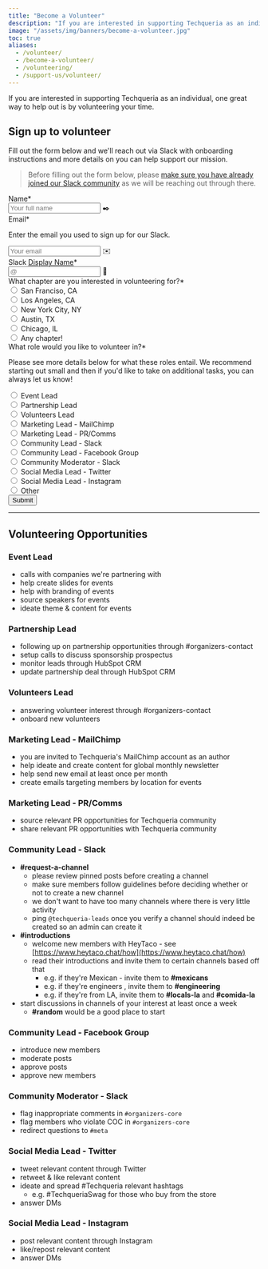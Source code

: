```yaml
---
title: "Become a Volunteer"
description: "If you are interested in supporting Techqueria as an individual, one great way to help out is by volunteering your time."
image: "/assets/img/banners/become-a-volunteer.jpg"
toc: true
aliases:
  - /volunteer/
  - /become-a-volunteer/
  - /volunteering/
  - /support-us/volunteer/
---
```


If you are interested in supporting Techqueria as an individual, one great way to help out is by volunteering your time.

## Sign up to volunteer

Fill out the form below and we'll reach out via Slack with onboarding instructions and more details on you can help support our mission.

> Before filling out the form below, please [make sure you have already joined our Slack community](/communities/slack/) as we will be reaching out through there.

<form name="Volunteer" method="POST" data-netlify="true" class="form--centered">
  <input type="hidden" aria-label="Subject" name="_subject" value="Techqueria - Volunteer">
  <div class="field">
    <label class="label">Name*</label>
    <div class="control has-icons-left">
      <input class="input" aria-label="Name" autocomplete="name" type="text" name="name" placeholder="Your full name" required>
      <span class="icon is-left">
        ✒️
      </span>
    </div>
  </div>
  <div class="field">
    <label class="label">Email*</label>
    <p class="help">Enter the email you used to sign up for our Slack.</p>
    <div class="control has-icons-left">
      <input class="input" aria-label="Email" autocomplete="email" type="email" name="email" placeholder="Your email" required>
      <span class="icon is-left">
        ✉️
      </span>
    </div>
  </div>
  <div class="field">
    <label class="label">Slack <a href="https://get.slack.help/hc/en-us/articles/216360827-Change-your-display-name" target="_blank" rel="noopener">Display Name</a>*</label>
    <div class="control has-icons-left">
      <input class="input" aria-label="Slack Handle" autocomplete="off" type="text" name="slack" placeholder="@" required>
      <span class="icon is-left">
        💬
      </span>
    </div>
  </div>
  <div class="field">
    <label class="label">What chapter are you interested in volunteering for?*</label>
    <div class="control">
      <label class="radio">
        <input type="radio" aria-label="What chapter are you interested in volunteering for?" name="interested-location" value="San Franciso, CA">
        San Franciso, CA
      </label>
      <br>
      <label class="radio">
        <input type="radio" aria-label="What chapter are you interested in volunteering for?" name="interested-location" value="Los Angeles, CA">
        Los Angeles, CA
      </label>
      <br>
      <label class="radio">
        <input type="radio" aria-label="What chapter are you interested in volunteering for?" name="interested-location" value="New York City, NY">
        New York City, NY
      </label>
      <br>
      <label class="radio">
        <input type="radio" aria-label="What chapter are you interested in volunteering for?" name="interested-location" value="Austin, TX">
        Austin, TX
      </label>
      <br>
      <label class="radio">
        <input type="radio" aria-label="What chapter are you interested in volunteering for?" name="interested-location" value="Chicago, IL">
        Chicago, IL
      </label>
      <br>
      <label class="radio">
        <input type="radio" aria-label="What chapter are you interested in volunteering for?" name="interested-location" value="Any chapter!">
        Any chapter!
      </label>
    </div>
  </div>
  <div class="field">
    <label class="label">What role would you like to volunteer in?*</label>
    <p class="help">Please see more details below for what these roles entail. We recommend starting out small and then if you'd like to take on additional tasks, you can always let us know!</p>
    <div class="control">
      <label class="radio">
        <input type="radio" aria-label="What role would you like to volunteer in?" name="interested-volunteering-role" value="Event Lead">
        Event Lead
      </label>
      <br>
      <label class="radio">
        <input type="radio" aria-label="What role would you like to volunteer in?" name="interested-volunteering-role" value="Partnership Lead">
        Partnership Lead
      </label>
      <br>
      <label class="radio">
        <input type="radio" aria-label="What role would you like to volunteer in?" name="interested-volunteering-role" value="Volunteers Lead">
        Volunteers Lead
      </label>
      <br>
      <label class="radio">
        <input type="radio" aria-label="What role would you like to volunteer in?" name="interested-volunteering-role" value="Marketing Lead - MailChimp">
        Marketing Lead - MailChimp
      </label>
      <br>
      <label class="radio">
        <input type="radio" aria-label="What role would you like to volunteer in?" name="interested-volunteering-role" value="Marketing Lead - PR/Comms">
        Marketing Lead - PR/Comms
      </label>
      <br>
      <label class="radio">
        <input type="radio" aria-label="What role would you like to volunteer in?" name="interested-volunteering-role" value="Community Lead - Slack">
        Community Lead - Slack
      </label>
      <br>
      <label class="radio">
        <input type="radio" aria-label="What role would you like to volunteer in?" name="interested-volunteering-role" value="Community Lead - Facebook Group">
        Community Lead - Facebook Group
      </label>
      <br>
      <label class="radio">
        <input type="radio" aria-label="What role would you like to volunteer in?" name="interested-volunteering-role" value="Community Moderator - Slack">
        Community Moderator - Slack
      </label>
      <br>
      <label class="radio">
        <input type="radio" aria-label="What role would you like to volunteer in?" name="interested-volunteering-role" value="Social Media Lead - Twitter">
        Social Media Lead - Twitter
      </label>
      <br>
      <label class="radio">
        <input type="radio" aria-label="What role would you like to volunteer in?" name="interested-volunteering-role" value="Social Media Lead - Instagram">
        Social Media Lead - Instagram
      </label>
      <br>
      <label class="radio">
        <input type="radio" aria-label="What role would you like to volunteer in?" name="interested-volunteering-role" value="Other">
        Other
      </label>
    </div>
  </div>
  <div data-netlify-recaptcha="true"></div>
  <div class="field mt-sm">
    <div class="control">
      <button type="submit" class="button is-primary">Submit</button>
    </div>
  </div>
</form>

---

## Volunteering Opportunities

### Event Lead

- calls with companies we're partnering with
- help create slides for events
- help with branding of events
- source speakers for events
- ideate theme & content for events

### Partnership Lead

- following up on partnership opportunities through #organizers-contact
- setup calls to discuss sponsorship prospectus
- monitor leads through HubSpot CRM
- update partnership deal through HubSpot CRM

### Volunteers Lead

- answering volunteer interest through #organizers-contact
- onboard new volunteers

### Marketing Lead - MailChimp

- you are invited to Techqueria's MailChimp account as an author
- help ideate and create content for global monthly newsletter
- help send new email at least once per month
- create emails targeting members by location for events

### Marketing Lead - PR/Comms

- source relevant PR opportunities for Techqueria community
- share relevant PR opportunities with Techqueria community

### Community Lead - Slack

- **#request-a-channel**
  - please review pinned posts before creating a channel
  - make sure members follow guidelines before deciding whether or not to create a new channel
  - we don&#39;t want to have too many channels where there is very little activity
  - ping `@techqueria-leads` once you verify a channel should indeed be created so an admin can create it
- **#introductions**
  - welcome new members with HeyTaco - see [https://www.heytaco.chat/how](https://www.heytaco.chat/how)
  - read their introductions and invite them to certain channels based off that
    - e.g. if they&#39;re Mexican - invite them to **#mexicans**
    - e.g. if they&#39;re engineers , invite them to **#engineering**
    - e.g. if they&#39;re from LA, invite them to **#locals-la** and **#comida-la**
- start discussions in channels of your interest at least once a week
  - **#random** would be a good place to start

### Community Lead - Facebook Group

- introduce new members
- moderate posts
- approve posts
- approve new members

### Community Moderator - Slack

- flag inappropriate comments in `#organizers-core`
- flag members who violate COC in `#organizers-core`
- redirect questions to `#meta`

### Social Media Lead - Twitter

- tweet relevant content through Twitter
- retweet &amp; like relevant content
- ideate and spread #Techqueria relevant hashtags
  - e.g. #TechqueriaSwag for those who buy from the store
- answer DMs

### Social Media Lead - Instagram

- post relevant content through Instagram
- like/repost relevant content
- answer DMs
